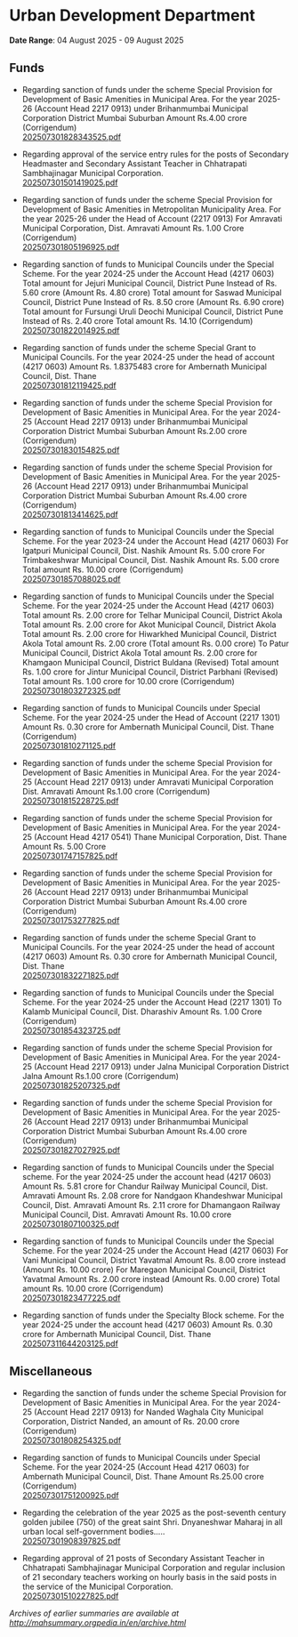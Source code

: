 # Urban Development Department

**Date Range**: 04 August 2025 - 09 August 2025


## Funds
- Regarding sanction of funds under the scheme Special Provision for Development of Basic Amenities in Municipal Area. For the year 2025-26 (Account Head 2217 0913) under Brihanmumbai Municipal Corporation District Mumbai Suburban Amount Rs.4.00 crore (Corrigendum)\
  [202507301828343525.pdf](https://gr.maharashtra.gov.in/Site/Upload/Government%20Resolutions/English/202507301828343525.pdf)

- Regarding approval of the service entry rules for the posts of Secondary Headmaster and Secondary Assistant Teacher in Chhatrapati Sambhajinagar Municipal Corporation.\
  [202507301501419025.pdf](https://gr.maharashtra.gov.in/Site/Upload/Government%20Resolutions/English/202507301501419025.pdf)

- Regarding sanction of funds under the scheme Special Provision for Development of Basic Amenities in Metropolitan Municipality Area. For the year 2025-26 under the Head of Account (2217 0913) For Amravati Municipal Corporation, Dist. Amravati Amount Rs. 1.00 Crore (Corrigendum)\
  [202507301805196925.pdf](https://gr.maharashtra.gov.in/Site/Upload/Government%20Resolutions/English/202507301805196925.pdf)

- Regarding sanction of funds to Municipal Councils under the Special Scheme. For the year 2024-25 under the Account Head (4217 0603) Total amount for Jejuri Municipal Council, District Pune Instead of Rs. 5.60 crore (Amount Rs. 4.80 crore) Total amount for Saswad Municipal Council, District Pune Instead of Rs. 8.50 crore (Amount Rs. 6.90 crore) Total amount for Fursungi Uruli Deochi Municipal Council, District Pune Instead of Rs. 2.40 crore Total amount Rs. 14.10 (Corrigendum)\
  [202507301822014925.pdf](https://gr.maharashtra.gov.in/Site/Upload/Government%20Resolutions/English/202507301822014925.pdf)

- Regarding sanction of funds under the scheme Special Grant to Municipal Councils. For the year 2024-25 under the head of account (4217 0603) Amount Rs. 1.8375483 crore for Ambernath Municipal Council, Dist. Thane\
  [202507301812119425.pdf](https://gr.maharashtra.gov.in/Site/Upload/Government%20Resolutions/English/202507301812119425.pdf)

- Regarding sanction of funds under the scheme Special Provision for Development of Basic Amenities in Municipal Area. For the year 2024-25 (Account Head 2217 0913) under Brihanmumbai Municipal Corporation District Mumbai Suburban Amount Rs.2.00 crore (Corrigendum)\
  [202507301830154825.pdf](https://gr.maharashtra.gov.in/Site/Upload/Government%20Resolutions/English/202507301830154825.pdf)

- Regarding sanction of funds under the scheme Special Provision for Development of Basic Amenities in Municipal Area. For the year 2025-26 (Account Head 2217 0913) under Brihanmumbai Municipal Corporation District Mumbai Suburban Amount Rs.4.00 crore (Corrigendum)\
  [202507301813414625.pdf](https://gr.maharashtra.gov.in/Site/Upload/Government%20Resolutions/English/202507301813414625.pdf)

- Regarding sanction of funds to Municipal Councils under the Special Scheme. For the year 2023-24 under the Account Head (4217 0603) For Igatpuri Municipal Council, Dist. Nashik Amount Rs. 5.00 crore For Trimbakeshwar Municipal Council, Dist. Nashik Amount Rs. 5.00 crore Total amount Rs. 10.00 crore (Corrigendum)\
  [202507301857088025.pdf](https://gr.maharashtra.gov.in/Site/Upload/Government%20Resolutions/English/202507301857088025.pdf)

- Regarding sanction of funds to Municipal Councils under the Special Scheme. For the year 2024-25 under the Account Head (4217 0603) Total amount Rs. 2.00 crore for Telhar Municipal Council, District Akola Total amount Rs. 2.00 crore for Akot Municipal Council, District Akola Total amount Rs. 2.00 crore for Hiwarkhed Municipal Council, District Akola Total amount Rs. 2.00 crore (Total amount Rs. 0.00 crore) To Patur Municipal Council, District Akola Total amount Rs. 2.00 crore for Khamgaon Municipal Council, District Buldana (Revised) Total amount Rs. 1.00 crore for Jintur Municipal Council, District Parbhani (Revised) Total amount Rs. 1.00 crore for 10.00 crore (Corrigendum)\
  [202507301803272325.pdf](https://gr.maharashtra.gov.in/Site/Upload/Government%20Resolutions/English/202507301803272325.pdf)

- Regarding sanction of funds to Municipal Councils under Special Scheme. For the year 2024-25 under the Head of Account (2217 1301) Amount Rs. 0.30 crore for Ambernath Municipal Council, Dist. Thane (Corrigendum)\
  [202507301810271125.pdf](https://gr.maharashtra.gov.in/Site/Upload/Government%20Resolutions/English/202507301810271125.pdf)

- Regarding sanction of funds under the scheme Special Provision for Development of Basic Amenities in Municipal Area. For the year 2024-25 (Account Head 2217 0913) under Amravati Municipal Corporation Dist. Amravati Amount Rs.1.00 crore (Corrigendum)\
  [202507301815228725.pdf](https://gr.maharashtra.gov.in/Site/Upload/Government%20Resolutions/English/202507301815228725.pdf)

- Regarding sanction of funds under the scheme Special Provision for Development of Basic Amenities in Municipal Area. For the year 2024-25 (Account Head 4217 0541) Thane Municipal Corporation, Dist. Thane Amount Rs. 5.00 Crore\
  [202507301747157825.pdf](https://gr.maharashtra.gov.in/Site/Upload/Government%20Resolutions/English/202507301747157825.pdf)

- Regarding sanction of funds under the scheme Special Provision for Development of Basic Amenities in Municipal Area. For the year 2025-26 (Account Head 2217 0913) under Brihanmumbai Municipal Corporation District Mumbai Suburban Amount Rs.4.00 crore (Corrigendum)\
  [202507301753277825.pdf](https://gr.maharashtra.gov.in/Site/Upload/Government%20Resolutions/English/202507301753277825.pdf)

- Regarding sanction of funds under the scheme Special Grant to Municipal Councils. For the year 2024-25 under the head of account (4217 0603) Amount Rs. 0.30 crore for Ambernath Municipal Council, Dist. Thane\
  [202507301832271825.pdf](https://gr.maharashtra.gov.in/Site/Upload/Government%20Resolutions/English/202507301832271825.pdf)

- Regarding sanction of funds to Municipal Councils under the Special Scheme. For the year 2024-25 under the Account Head (2217 1301) To Kalamb Municipal Council, Dist. Dharashiv Amount Rs. 1.00 Crore (Corrigendum)\
  [202507301854323725.pdf](https://gr.maharashtra.gov.in/Site/Upload/Government%20Resolutions/English/202507301854323725.pdf)

- Regarding sanction of funds under the scheme Special Provision for Development of Basic Amenities in Municipal Area. For the year 2024-25 (Account Head 2217 0913) under Jalna Municipal Corporation District Jalna Amount Rs.1.00 crore (Corrigendum)\
  [202507301825207325.pdf](https://gr.maharashtra.gov.in/Site/Upload/Government%20Resolutions/English/202507301825207325.pdf)

- Regarding sanction of funds under the scheme Special Provision for Development of Basic Amenities in Municipal Area. For the year 2025-26 (Account Head 2217 0913) under Brihanmumbai Municipal Corporation District Mumbai Suburban Amount Rs.4.00 crore (Corrigendum)\
  [202507301827027925.pdf](https://gr.maharashtra.gov.in/Site/Upload/Government%20Resolutions/English/202507301827027925.pdf)

- Regarding sanction of funds to Municipal Councils under the Special scheme. For the year 2024-25 under the account head (4217 0603) Amount Rs. 5.81 crore for Chandur Railway Municipal Council, Dist. Amravati Amount Rs. 2.08 crore for Nandgaon Khandeshwar Municipal Council, Dist. Amravati Amount Rs. 2.11 crore for Dhamangaon Railway Municipal Council, Dist. Amravati Amount Rs. 10.00 crore\
  [202507301807100325.pdf](https://gr.maharashtra.gov.in/Site/Upload/Government%20Resolutions/English/202507301807100325.pdf)

- Regarding sanction of funds to Municipal Councils under the Special Scheme. For the year 2024-25 under the Account Head (4217 0603) For Vani Municipal Council, District Yavatmal Amount Rs. 8.00 crore instead (Amount Rs. 10.00 crore) For Maregaon Municipal Council, District Yavatmal Amount Rs. 2.00 crore instead (Amount Rs. 0.00 crore) Total amount Rs. 10.00 crore (Corrigendum)\
  [202507301823477225.pdf](https://gr.maharashtra.gov.in/Site/Upload/Government%20Resolutions/English/202507301823477225.pdf)

- Regarding sanction of funds under the Specialty Block scheme. For the year 2024-25 under the account head (4217 0603) Amount Rs. 0.30 crore for Ambernath Municipal Council, Dist. Thane\
  [202507311644203125.pdf](https://gr.maharashtra.gov.in/Site/Upload/Government%20Resolutions/English/202507311644203125.pdf)

## Miscellaneous
- Regarding the sanction of funds under the scheme Special Provision for Development of Basic Amenities in Municipal Area. For the year 2024-25 (Account Head 2217 0913) for Nanded Waghala City Municipal Corporation, District Nanded, an amount of Rs. 20.00 crore (Corrigendum)\
  [202507301808254325.pdf](https://gr.maharashtra.gov.in/Site/Upload/Government%20Resolutions/English/202507301808254325.pdf)

- Regarding sanction of funds to Municipal Councils under Special Scheme. For the year 2024-25 (Account Head 4217 0603) for Ambernath Municipal Council, Dist. Thane Amount Rs.25.00 crore (Corrigendum)\
  [202507301751200925.pdf](https://gr.maharashtra.gov.in/Site/Upload/Government%20Resolutions/English/202507301751200925.pdf)

- Regarding the celebration of the year 2025 as the post-seventh century golden jubilee (750) of the great saint Shri. Dnyaneshwar Maharaj in all urban local self-government bodies.....\
  [202507301908397825.pdf](https://gr.maharashtra.gov.in/Site/Upload/Government%20Resolutions/English/202507301908397825.pdf)

- Regarding approval of 21 posts of Secondary Assistant Teacher in Chhatrapati Sambhajinagar Municipal Corporation and regular inclusion of 21 secondary teachers working on hourly basis in the said posts in the service of the Municipal Corporation.\
  [202507301510227825.pdf](https://gr.maharashtra.gov.in/Site/Upload/Government%20Resolutions/English/202507301510227825.pdf)


*Archives of earlier summaries are available at http://mahsummary.orgpedia.in/en/archive.html*